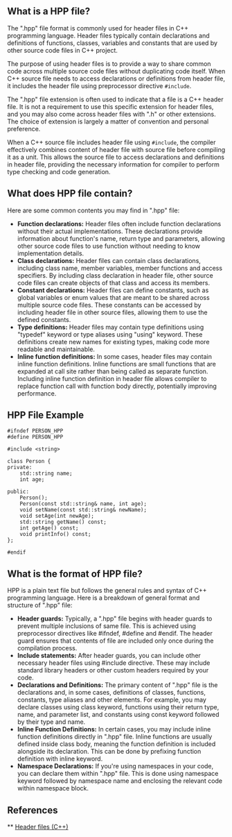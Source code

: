 ## What is a HPP file?

The ".hpp" file format is commonly used for header files in C++ programming language. Header files typically contain declarations and definitions of functions, classes, variables and constants that are used by other source code files in C++ project.

The purpose of using header files is to provide a way to share common code across multiple source code files without duplicating code itself. When C++ source file needs to access declarations or definitions from header file, it includes the header file using preprocessor directive `#include`.

The ".hpp" file extension is often used to indicate that a file is a C++ header file. It is not a requirement to use this specific extension for header files, and you may also come across header files with ".h" or other extensions. The choice of extension is largely a matter of convention and personal preference.

When a C++ source file includes header file using `#include`, the compiler effectively combines content of header file with source file before compiling it as a unit. This allows the source file to access declarations and definitions in header file, providing the necessary information for compiler to perform type checking and code generation.

## What does HPP file contain?

Here are some common contents you may find in ".hpp" file:

- **Function declarations:** Header files often include function declarations without their actual implementations. These declarations provide information about function's name, return type and parameters, allowing other source code files to use function without needing to know implementation details.
- **Class declarations:** Header files can contain class declarations, including class name, member variables, member functions and access specifiers. By including class declaration in header file, other source code files can create objects of that class and access its members.
- **Constant declarations:** Header files can define constants, such as global variables or enum values that are meant to be shared across multiple source code files. These constants can be accessed by including header file in other source files, allowing them to use the defined constants.
- **Type definitions:** Header files may contain type definitions using "typedef" keyword or type aliases using "using" keyword. These definitions create new names for existing types, making code more readable and maintainable.
- **Inline function definitions:** In some cases, header files may contain inline function definitions. Inline functions are small functions that are expanded at call site rather than being called as separate function. Including inline function definition in header file allows compiler to replace function call with function body directly, potentially improving performance.

## HPP File Example

```
#ifndef PERSON_HPP
#define PERSON_HPP

#include <string>

class Person {
private:
    std::string name;
    int age;

public:
    Person();
    Person(const std::string& name, int age);
    void setName(const std::string& newName);
    void setAge(int newAge);
    std::string getName() const;
    int getAge() const;
    void printInfo() const;
};

#endif

```

## What is the format of HPP file?

HPP is a plain text file but follows the general rules and syntax of C++ programming language. Here is a breakdown of general format and structure of ".hpp" file:

- **Header guards:** Typically, a ".hpp" file begins with header guards to prevent multiple inclusions of same file. This is achieved using preprocessor directives like #ifndef, #define and #endif. The header guard ensures that contents of file are included only once during the compilation process.
- **Include statements:** After header guards, you can include other necessary header files using #include directive. These may include standard library headers or other custom headers required by your code.
- **Declarations and Definitions:** The primary content of ".hpp" file is the declarations and, in some cases, definitions of classes, functions, constants, type aliases and other elements. For example, you may declare classes using class keyword, functions using their return type, name, and parameter list, and constants using const keyword followed by their type and name.
- **Inline Function Definitions:** In certain cases, you may include inline function definitions directly in ".hpp" file. Inline functions are usually defined inside class body, meaning the function definition is included alongside its declaration. This can be done by prefixing function definition with inline keyword.
- **Namespace Declarations:** If you're using namespaces in your code, you can declare them within ".hpp" file. This is done using namespace keyword followed by namespace name and enclosing the relevant code within namespace block.

## References
** [Header files (C++)](https://learn.microsoft.com/en-us/cpp/cpp/header-files-cpp?view=msvc-160)

